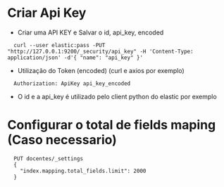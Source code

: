 # Criar Api Key

- Criar uma API KEY e Salvar o id, api_key, encoded

```
  curl --user elastic:pass -PUT "http://127.0.0.1:9200/_security/api_key" -H 'Content-Type: application/json' -d'{ "name": "api_key" }'
```

- Utilização do Token (encoded) (curl e axios por exemplo)

```
  Authorization: ApiKey api_key_encoded
```

- O id e a api_key é utilizado pelo client python do elastic por exemplo

# Configurar o total de fields maping (Caso necessario)

```
  PUT docentes/_settings
  {
    "index.mapping.total_fields.limit": 2000
  }
```
